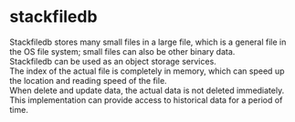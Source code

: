 # stackfiledb
 
Stackfiledb stores many small files in a large file, which is a general file in the OS file system; small files can also be other binary data.  
Stackfiledb can be used as an object storage services.   
The index of the actual file is completely in memory, which can speed up the location and reading speed of the file.  
When delete and update data, the actual data is not deleted immediately. This implementation can provide access to historical data for a period of time.  
